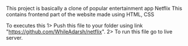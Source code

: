 This project is basically a  clone of popular entertainment app Netflix
This contains frontend part of the website made using HTML, CSS

To executes this
1> Push this file to your folder using link "https://github.com/WhileAdarsh/netflix".
2> To run this file go to live server.
